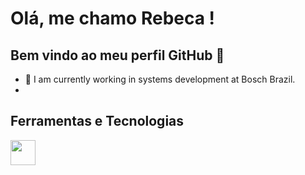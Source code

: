 # Olá, me chamo Rebeca ! 
## Bem vindo ao meu perfil GitHub 👋

- 🔭 I am currently working in systems development at Bosch Brazil.
- 
## Ferramentas e Tecnologias
<img loading="lazy" src="https://cdn.jsdelivr.net/gh/devicons/devicon@latest/icons/canva/canva-original.svg" width="40" height="40"/>


